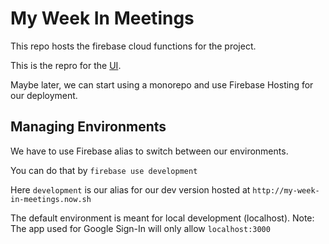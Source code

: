 # My Week In Meetings

This repo hosts the firebase cloud functions for the project.

This is the repro for the [UI]().

Maybe later, we can start using a monorepo and use Firebase Hosting for our deployment.

## Managing Environments

We have to use Firebase alias to switch between our environments.

You can do that by
`firebase use development`

Here `development` is our alias for our dev version hosted at `http://my-week-in-meetings.now.sh`

The default environment is meant for local development (localhost).
Note: The app used for Google Sign-In will only allow `localhost:3000`
